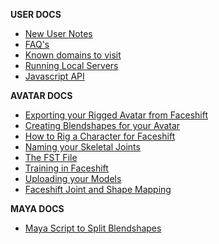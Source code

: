**USER DOCS**

* [New User Notes](https://github.com/highfidelity/hifi/wiki/New-User-Notes)
* [FAQ's](https://github.com/highfidelity/hifi/wiki/Frequently-Asked-Questions-(FAQ))
* [Known domains to visit](https://github.com/highfidelity/hifi/wiki/Domains)
* [Running Local Servers](https://github.com/highfidelity/hifi/wiki/Running-Local-Servers)
* [Javascript API](https://github.com/highfidelity/hifi/wiki/Javascript-API)

**AVATAR DOCS**

* [Exporting your Rigged Avatar from Faceshift](https://github.com/highfidelity/hifi/wiki/Exporting-Your-Rigged-Avatar-From-Faceshift)
* [Creating Blendshapes for your Avatar](https://github.com/highfidelity/hifi/wiki/Creating-Blendshapes-for-your-Avatar)
* [How to Rig a Character for Faceshift](https://github.com/highfidelity/hifi/wiki/How-to-Rig-a-Character-for-Faceshift)
* [Naming your Skeletal Joints](https://github.com/highfidelity/hifi/wiki/Naming-Your-Skeletal-Joints)
* [The FST File](https://github.com/highfidelity/hifi/wiki/The-FST-file)
* [Training in Faceshift](https://github.com/highfidelity/hifi/wiki/Training-in-Faceshift)
* [Uploading your Models](https://github.com/highfidelity/hifi/wiki/Uploading-Your-Models)
* [Faceshift Joint and Shape Mapping](https://github.com/highfidelity/hifi/wiki/Faceshift-Joint-and-Shape-Mapping)

**MAYA DOCS**

* [Maya Script to Split Blendshapes](https://github.com/highfidelity/hifi/wiki/Maya-Script-to-Split-Blendshapes)

